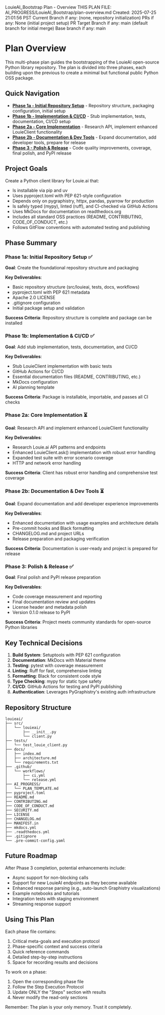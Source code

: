 LouieAI_Bootstrap Plan - Overview
THIS PLAN FILE: AI_PROGRESS/LouieAI_Bootstrap/plan-overview.md
Created: 2025-07-25 21:01:56 PST
Current Branch if any: (none, repository initialization)
PRs if any: None (initial project setup)
PR Target Branch if any: main (default branch for initial merge)
Base branch if any: main

Plan Overview
=============

This multi-phase plan guides the bootstrapping of the LouieAI open-source Python library repository. The plan is divided into three phases, each building upon the previous to create a minimal but functional public Python OSS package.

## Quick Navigation

- **[Phase 1a - Initial Repository Setup](plan-phase-1a.md)** - Repository structure, packaging configuration, initial setup
- **[Phase 1b - Implementation & CI/CD](plan-phase-1b.md)** - Stub implementation, tests, documentation, CI/CD setup
- **[Phase 2a - Core Implementation](plan-phase-2a.md)** - Research API, implement enhanced LouieClient functionality
- **[Phase 2b - Documentation & Dev Tools](plan-phase-2b.md)** - Expand documentation, add developer tools, prepare for release
- **[Phase 3 - Polish & Release](plan-phase-3.md)** - Code quality improvements, coverage, final polish, and PyPI release

## Project Goals

Create a Python client library for Louie.ai that:
- Is installable via pip and uv
- Uses pyproject.toml with PEP 621-style configuration
- Depends only on pygraphistry, httpx, pandas, pyarrow for production
- Is safely typed (mypy), linted (ruff), and CI-checked via GitHub Actions
- Uses MkDocs for documentation on readthedocs.org
- Includes all standard OSS practices (README, CONTRIBUTING, CODE_OF_CONDUCT, etc.)
- Follows GitFlow conventions with automated testing and publishing

## Phase Summary

### Phase 1a: Initial Repository Setup ✅
**Goal**: Create the foundational repository structure and packaging

**Key Deliverables**:
- Basic repository structure (src/louieai, tests, docs, workflows)
- pyproject.toml with PEP 621 metadata
- Apache 2.0 LICENSE
- .gitignore configuration
- Initial package setup and validation

**Success Criteria**: Repository structure is complete and package can be installed

### Phase 1b: Implementation & CI/CD ✅
**Goal**: Add stub implementation, tests, documentation, and CI/CD

**Key Deliverables**:
- Stub LouieClient implementation with basic tests
- GitHub Actions for CI/CD
- Essential documentation files (README, CONTRIBUTING, etc.)
- MkDocs configuration
- AI planning template

**Success Criteria**: Package is installable, importable, and passes all CI checks

### Phase 2a: Core Implementation ⏳
**Goal**: Research API and implement enhanced LouieClient functionality

**Key Deliverables**:
- Research Louie.ai API patterns and endpoints
- Enhanced LouieClient.ask() implementation with robust error handling
- Expanded test suite with error scenario coverage
- HTTP and network error handling

**Success Criteria**: Client has robust error handling and comprehensive test coverage

### Phase 2b: Documentation & Dev Tools ⏳
**Goal**: Expand documentation and add developer experience improvements

**Key Deliverables**:
- Enhanced documentation with usage examples and architecture details
- Pre-commit hooks and Black formatting
- CHANGELOG.md and project URLs
- Release preparation and packaging verification

**Success Criteria**: Documentation is user-ready and project is prepared for release

### Phase 3: Polish & Release ✅
**Goal**: Final polish and PyPI release preparation

**Key Deliverables**:
- Code coverage measurement and reporting
- Final documentation review and updates
- License header and metadata polish
- Version 0.1.0 release to PyPI

**Success Criteria**: Project meets community standards for open-source Python libraries

## Key Technical Decisions

1. **Build System**: Setuptools with PEP 621 configuration
2. **Documentation**: MkDocs with Material theme
3. **Testing**: pytest with coverage measurement
4. **Linting**: Ruff for fast, comprehensive linting
5. **Formatting**: Black for consistent code style
6. **Type Checking**: mypy for static type safety
7. **CI/CD**: GitHub Actions for testing and PyPI publishing
8. **Authentication**: Leverages PyGraphistry's existing auth infrastructure

## Repository Structure

```
louieai/
├── src/
│   └── louieai/
│       ├── __init__.py
│       └── client.py
├── tests/
│   └── test_louie_client.py
├── docs/
│   ├── index.md
│   ├── architecture.md
│   └── requirements.txt
├── .github/
│   └── workflows/
│       ├── ci.yml
│       └── release.yml
├── AI_PROGRESS/
│   └── PLAN_TEMPLATE.md
├── pyproject.toml
├── README.md
├── CONTRIBUTING.md
├── CODE_OF_CONDUCT.md
├── SECURITY.md
├── LICENSE
├── CHANGELOG.md
├── MANIFEST.in
├── mkdocs.yml
├── .readthedocs.yml
├── .gitignore
└── .pre-commit-config.yaml
```

## Future Roadmap

After Phase 3 completion, potential enhancements include:
- Async support for non-blocking calls
- Support for new LouieAI endpoints as they become available
- Enhanced response parsing (e.g., auto-launch Graphistry visualizations)
- Example notebooks and tutorials
- Integration tests with staging environment
- Streaming response support

## Using This Plan

Each phase file contains:
1. Critical meta-goals and execution protocol
2. Phase-specific context and success criteria
3. Quick reference commands
4. Detailed step-by-step instructions
5. Space for recording results and decisions

To work on a phase:
1. Open the corresponding phase file
2. Follow the Step Execution Protocol
3. Update ONLY the "Steps" section with results
4. Never modify the read-only sections

Remember: The plan is your only memory. Trust it completely.